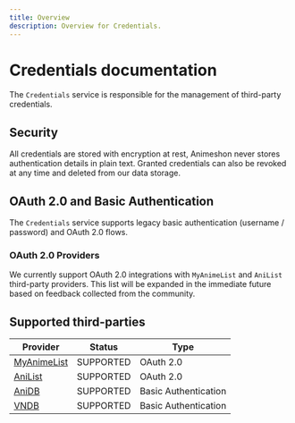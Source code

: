 ```yaml
---
title: Overview
description: Overview for Credentials.
---
```


# Credentials documentation

The `Credentials` service is responsible for the management of third-party credentials.

## Security

All credentials are stored with encryption at rest, Animeshon never stores authentication details in plain text. Granted credentials can also be revoked at any time and deleted from our data storage.

## OAuth 2.0 and Basic Authentication

The `Credentials` service supports legacy basic authentication (username / password) and OAuth 2.0 flows.

### OAuth 2.0 Providers

We currently support OAuth 2.0 integrations with `MyAnimeList` and `AniList` third-party providers. This list will be expanded in the immediate future based on feedback collected from the community.

## Supported third-parties

| Provider | Status | Type |
| --- | --- | --- |
| [MyAnimeList](https://myanimelist.net/) | SUPPORTED | OAuth 2.0 |
| [AniList](https://anilist.co/) | SUPPORTED | OAuth 2.0 |
| [AniDB](https://anidb.net/) | SUPPORTED | Basic Authentication |
| [VNDB](https://vndb.org/) | SUPPORTED | Basic Authentication |
